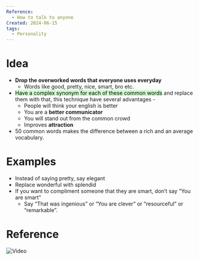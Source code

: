```yaml
---
Reference:
  - How to talk to anyone
Created: 2024-06-15
tags:
  - Personality
---
```

# Idea

* **Drop the overworked words that everyone uses everyday** 
	* Words like good, pretty, nice, smart, bro etc.
* <mark style="background: #BBFABBA6;">Have a complex synonym for each of these common words</mark> and replace them with that, this technique have several advantages -
	- People will think your english is better
	- You are a **better communicator**
	- You will stand out from the common crowd
	- Improves **attraction**
* 50 common words makes the difference between a rich and an average vocabulary.

# Examples

- Instead of saying pretty, say elegant
- Replace wonderful with splendid
- If you want to compliment someone that they are smart, don’t say “You are smart”
	- Say “That was ingenious” or “You are clever” or “resourceful” or “remarkable”.

# Reference

![Video](https://youtu.be/Y0sibhk0fUk?si=jv_9UdkN_DPn74Hb)